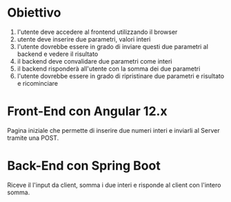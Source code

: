 # Obiettivo 

1. l'utente deve accedere al frontend utilizzando il browser
2. utente deve inserire due parametri, valori interi
3. l'utente dovrebbe essere in grado di inviare questi due parametri al backend e vedere il risultato
4. il backend deve convalidare due parametri come interi
5. il backend risponderà all'utente con la somma dei due parametri
6. l'utente dovrebbe essere in grado di ripristinare due parametri e risultato e ricominciare

# Front-End con Angular 12.x
Pagina iniziale che permette di inserire due numeri interi e inviarli al Server tramite una POST.
# Back-End con Spring Boot
Riceve il l'input da client, somma i due interi e risponde al client con l'intero somma.
